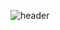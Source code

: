 ![header](https://capsule-render.vercel.app/api?type=waving&color=auto&height=300&section=header&text=Trabalho%20de%20Análise%20Numérica&fontSize=50&fontAlignY=38&desc=Método%20das%20Diferenças%20Finitas%20para%20resolução%20de%20EDPs&descAlignY=51&descAlign=62)
